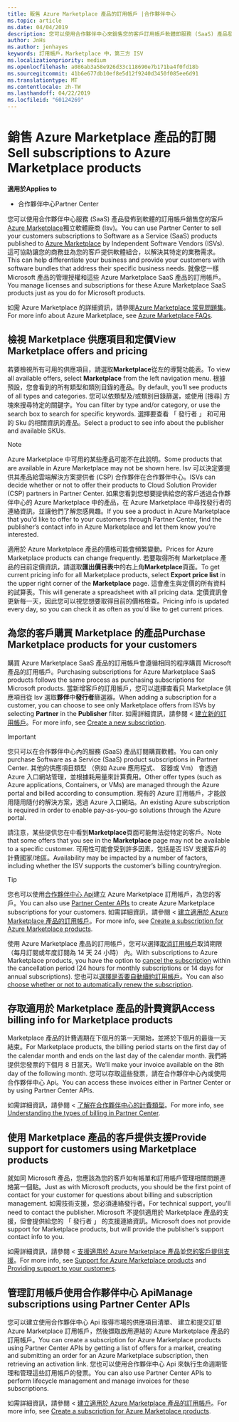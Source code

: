 ```yaml
---
title: 販售 Azure Marketplace 產品的訂用帳戶 |合作夥伴中心
ms.topic: article
ms.date: 04/04/2019
description: 您可以使用合作夥伴中心來銷售您的客戶訂用帳戶軟體即服務 (SaaS) 產品發佈至 Azure Marketplace，獨立軟體廠商 (Isv)。
author: JnHs
ms.author: jenhayes
keywords: 訂用帳戶，Marketplace 中，第三方 ISV
ms.localizationpriority: medium
ms.openlocfilehash: a086ab3a58e926d33c118690e7b171ba4f0fd18b
ms.sourcegitcommit: 41b6e677db10ef8e5d12f9240d3450f085ee6d91
ms.translationtype: MT
ms.contentlocale: zh-TW
ms.lasthandoff: 04/22/2019
ms.locfileid: "60124269"
---
```

# <a name="sell-subscriptions-to-azure-marketplace-products"></a><span data-ttu-id="d7067-104">銷售 Azure Marketplace 產品的訂閱</span><span class="sxs-lookup"><span data-stu-id="d7067-104">Sell subscriptions to Azure Marketplace products</span></span>

<span data-ttu-id="d7067-105">**適用於**</span><span class="sxs-lookup"><span data-stu-id="d7067-105">**Applies to**</span></span>

- <span data-ttu-id="d7067-106">合作夥伴中心</span><span class="sxs-lookup"><span data-stu-id="d7067-106">Partner Center</span></span>

<span data-ttu-id="d7067-107">您可以使用合作夥伴中心服務 (SaaS) 產品發佈到軟體的訂用帳戶銷售您的客戶[Azure Marketplace](https://azuremarketplace.microsoft.com/marketplace)獨立軟體廠商 (Isv)。</span><span class="sxs-lookup"><span data-stu-id="d7067-107">You can use Partner Center to sell your customers subscriptions to Software as a Service (SaaS) products published to [Azure Marketplace](https://azuremarketplace.microsoft.com/marketplace) by Independent Software Vendors (ISVs).</span></span> <span data-ttu-id="d7067-108">這可協助讓您的商務並為您的客戶提供軟體組合，以解決其特定的業務需求。</span><span class="sxs-lookup"><span data-stu-id="d7067-108">This can help differentiate your business and provide your customers with software bundles that address their specific business needs.</span></span> <span data-ttu-id="d7067-109">就像您一樣 Microsoft 產品的管理授權和這些 Azure Marketplace SaaS 產品的訂用帳戶。</span><span class="sxs-lookup"><span data-stu-id="d7067-109">You manage licenses and subscriptions for these Azure Marketplace SaaS products just as you do for Microsoft products.</span></span>

<span data-ttu-id="d7067-110">如需 Azure Marketplace 的詳細資訊，請參閱[Azure Marketplace 常見問題集](https://docs.microsoft.com/azure/marketplace/marketplace-faq-publisher-guide)。</span><span class="sxs-lookup"><span data-stu-id="d7067-110">For more info about Azure Marketplace, see [Azure Marketplace FAQs](https://docs.microsoft.com/azure/marketplace/marketplace-faq-publisher-guide).</span></span>

## <a name="view-marketplace-offers-and-pricing"></a><span data-ttu-id="d7067-111">檢視 Marketplace 供應項目和定價</span><span class="sxs-lookup"><span data-stu-id="d7067-111">View Marketplace offers and pricing</span></span>

<span data-ttu-id="d7067-112">若要檢視所有可用的供應項目，請選取**Marketplace**從左的導覽功能表。</span><span class="sxs-lookup"><span data-stu-id="d7067-112">To view all available offers, select **Marketplace** from the left navigation menu.</span></span> <span data-ttu-id="d7067-113">根據預設，您會看到的所有類型和類別目錄的產品。</span><span class="sxs-lookup"><span data-stu-id="d7067-113">By default, you’ll see products of all types and categories.</span></span> <span data-ttu-id="d7067-114">您可以依類型及/或類別目錄篩選，或使用 [搜尋] 方塊來搜尋特定的關鍵字。</span><span class="sxs-lookup"><span data-stu-id="d7067-114">You can filter by type and/or category, or use the search box to search for specific keywords.</span></span> <span data-ttu-id="d7067-115">選擇要查看 「 發行者 」 和可用的 Sku 的相關資訊的產品。</span><span class="sxs-lookup"><span data-stu-id="d7067-115">Select a product to see info about the publisher and available SKUs.</span></span>

> [!NOTE]
> <span data-ttu-id="d7067-116">Azure Marketplace 中可用的某些產品可能不在此說明。</span><span class="sxs-lookup"><span data-stu-id="d7067-116">Some products that are available in Azure Marketplace may not be shown here.</span></span> <span data-ttu-id="d7067-117">Isv 可以決定要提供其產品給雲端解決方案提供者 (CSP) 合作夥伴在合作夥伴中心。</span><span class="sxs-lookup"><span data-stu-id="d7067-117">ISVs can decide whether or not to offer their products to Cloud Solution Provider (CSP) partners in Partner Center.</span></span> <span data-ttu-id="d7067-118">如果您看到您想要提供給您的客戶透過合作夥伴中心的 Azure Marketplace 中的產品，在 Azure Marketplace 中尋找發行者的連絡資訊，並讓他們了解您感興趣。</span><span class="sxs-lookup"><span data-stu-id="d7067-118">If you see a product in Azure Marketplace that you'd like to offer to your customers through Partner Center, find the publisher’s contact info in Azure Marketplace and let them know you’re interested.</span></span>

<span data-ttu-id="d7067-119">適用於 Azure Marketplace 產品的價格可能會頻繁變動。</span><span class="sxs-lookup"><span data-stu-id="d7067-119">Prices for Azure Marketplace products can change frequently.</span></span> <span data-ttu-id="d7067-120">若要取得所有 Marketplace 產品的目前定價資訊，請選取**匯出價目表**中的右上角**Marketplace**頁面。</span><span class="sxs-lookup"><span data-stu-id="d7067-120">To get current pricing info for all Marketplace products, select **Export price list** in the upper right corner of the **Marketplace** page.</span></span> <span data-ttu-id="d7067-121">這會產生與定價的所有資料的試算表。</span><span class="sxs-lookup"><span data-stu-id="d7067-121">This will generate a spreadsheet with all pricing data.</span></span> <span data-ttu-id="d7067-122">定價資訊會更新每一天，因此您可以視您想要取得目前的價格檢查。</span><span class="sxs-lookup"><span data-stu-id="d7067-122">Pricing info is updated every day, so you can check it as often as you'd like to get current prices.</span></span>

## <a name="purchase-marketplace-products-for-your-customers"></a><span data-ttu-id="d7067-123">為您的客戶購買 Marketplace 的產品</span><span class="sxs-lookup"><span data-stu-id="d7067-123">Purchase Marketplace products for your customers</span></span>

<span data-ttu-id="d7067-124">購買 Azure Marketplace SaaS 產品的訂用帳戶會遵循相同的程序購買 Microsoft 產品的訂用帳戶。</span><span class="sxs-lookup"><span data-stu-id="d7067-124">Purchasing subscriptions for Azure Marketplace SaaS products follows the same process as purchasing subscriptions for Microsoft products.</span></span> <span data-ttu-id="d7067-125">當新增客戶的訂用帳戶，您可以選擇查看只 Marketplace 供應項目從 Isv 選取**夥伴**中**發行者**篩選器。</span><span class="sxs-lookup"><span data-stu-id="d7067-125">When adding a subscription for a customer, you can choose to see only Marketplace offers from ISVs by selecting **Partner** in the **Publisher** filter.</span></span> <span data-ttu-id="d7067-126">如需詳細資訊，請參閱 <<c0> [ 建立新的訂用帳戶](create-a-new-subscription.md)。</span><span class="sxs-lookup"><span data-stu-id="d7067-126">For more info, see [Create a new subscription](create-a-new-subscription.md).</span></span>

> [!IMPORTANT]
> <span data-ttu-id="d7067-127">您只可以在合作夥伴中心內的服務 (SaaS) 產品訂閱購買軟體。</span><span class="sxs-lookup"><span data-stu-id="d7067-127">You can only purchase Software as a Service (SaaS) product subscriptions in Partner Center.</span></span> <span data-ttu-id="d7067-128">其他的供應項目類型 （例如 Azure 應用程式、 容器或 Vm） 會透過 Azure 入口網站管理，並根據耗用量來計算費用。</span><span class="sxs-lookup"><span data-stu-id="d7067-128">Other offer types (such as Azure applications, Containers, or VMs) are managed through the Azure portal and billed according to consumption.</span></span> <span data-ttu-id="d7067-129">現有的 Azure 訂用帳戶，才能啟用隨用隨付的解決方案，透過 Azure 入口網站。</span><span class="sxs-lookup"><span data-stu-id="d7067-129">An existing Azure subscription is required in order to enable pay-as-you-go solutions through the Azure portal.</span></span>

<span data-ttu-id="d7067-130">請注意，某些提供您在中看到**Marketplace**頁面可能無法從特定的客戶。</span><span class="sxs-lookup"><span data-stu-id="d7067-130">Note that some offers that you see in the **Marketplace** page may not be available to a specific customer.</span></span> <span data-ttu-id="d7067-131">可用性可能會受到許多因素，包括是否 ISV 支援客戶的計費國家/地區。</span><span class="sxs-lookup"><span data-stu-id="d7067-131">Availability may be impacted by a number of factors, including whether the ISV supports the customer’s billing country/region.</span></span>

> [!TIP]
> <span data-ttu-id="d7067-132">您也可以使用[合作夥伴中心 Api](https://docs.microsoft.com/partner-center/develop/)建立 Azure Marketplace 訂用帳戶，為您的客戶。</span><span class="sxs-lookup"><span data-stu-id="d7067-132">You can also use [Partner Center APIs](https://docs.microsoft.com/partner-center/develop/) to create Azure Marketplace subscriptions for your customers.</span></span> <span data-ttu-id="d7067-133">如需詳細資訊，請參閱 <<c0> [ 建立適用於 Azure Marketplace 產品的訂用帳戶](https://docs.microsoft.com/partner-center/develop/create-subscription-azure-marketplace-products)。</span><span class="sxs-lookup"><span data-stu-id="d7067-133">For more info, see [Create a subscription for Azure Marketplace products](https://docs.microsoft.com/partner-center/develop/create-subscription-azure-marketplace-products).</span></span>

<span data-ttu-id="d7067-134">使用 Azure Marketplace 產品的訂用帳戶，您可以選擇[取消訂用帳戶](https://docs.microsoft.com/partner-center/create-a-new-subscription#cancel-a-subscription)取消期限 （每月訂閱或年度訂閱為 14 天 24 小時） 內。</span><span class="sxs-lookup"><span data-stu-id="d7067-134">With subscriptions to Azure Marketplace products, you have the option to [cancel the subscription](https://docs.microsoft.com/partner-center/create-a-new-subscription#cancel-a-subscription) within the cancellation period (24 hours for monthly subscriptions or 14 days for annual subscriptions).</span></span> <span data-ttu-id="d7067-135">您也可以[選擇是否要自動續約訂用帳戶](https://docs.microsoft.com/partner-center/create-a-new-subscription#choose-whether-to-automatically-renew-an-azure-marketplace-subscription)。</span><span class="sxs-lookup"><span data-stu-id="d7067-135">You can also [choose whether or not to automatically renew the subscription](https://docs.microsoft.com/partner-center/create-a-new-subscription#choose-whether-to-automatically-renew-an-azure-marketplace-subscription).</span></span>

## <a name="access-billing-info-for-marketplace-products"></a><span data-ttu-id="d7067-136">存取適用於 Marketplace 產品的計費資訊</span><span class="sxs-lookup"><span data-stu-id="d7067-136">Access billing info for Marketplace products</span></span>

<span data-ttu-id="d7067-137">Marketplace 產品的計費週期在下個月的第一天開始，並將於下個月的最後一天結束。</span><span class="sxs-lookup"><span data-stu-id="d7067-137">For Marketplace products, the billing period starts on the first day of the calendar month and ends on the last day of the calendar month.</span></span> <span data-ttu-id="d7067-138">我們將提供您發票的下個月 8 日當天。</span><span class="sxs-lookup"><span data-stu-id="d7067-138">We’ll make your invoice available on the 8th day of the following month.</span></span> <span data-ttu-id="d7067-139">您可以存取這些發票，請在合作夥伴中心內或使用合作夥伴中心 Api。</span><span class="sxs-lookup"><span data-stu-id="d7067-139">You can access these invoices either in Partner Center or by using Partner Center APIs.</span></span>

<span data-ttu-id="d7067-140">如需詳細資訊，請參閱 <<c0> [ 了解在合作夥伴中心的計費類型](https://docs.microsoft.com/partner-center/billing-different-types#billing-for-one-time-and-select-recurring-charges)。</span><span class="sxs-lookup"><span data-stu-id="d7067-140">For more info, see [Understanding the types of billing in Partner Center](https://docs.microsoft.com/partner-center/billing-different-types#billing-for-one-time-and-select-recurring-charges).</span></span>

## <a name="provide-support-for-customers-using-marketplace-products"></a><span data-ttu-id="d7067-141">使用 Marketplace 產品的客戶提供支援</span><span class="sxs-lookup"><span data-stu-id="d7067-141">Provide support for customers using Marketplace products</span></span>

<span data-ttu-id="d7067-142">就如同 Microsoft 產品，您應該為您的客戶如有帳單和訂用帳戶管理相關問題連絡第一個點。</span><span class="sxs-lookup"><span data-stu-id="d7067-142">Just as with Microsoft products, you should be the first point of contact for your customer for questions about billing and subscription management.</span></span> <span data-ttu-id="d7067-143">如需技術支援，您必須連絡發行者。</span><span class="sxs-lookup"><span data-stu-id="d7067-143">For technical support, you'll need to contact the publisher.</span></span> <span data-ttu-id="d7067-144">Microsoft 不提供適用於 Marketplace 產品的支援，但會提供給您的 「 發行者 」 的支援連絡資訊。</span><span class="sxs-lookup"><span data-stu-id="d7067-144">Microsoft does not provide support for Marketplace products, but will provide the publisher’s support contact info to you.</span></span>

<span data-ttu-id="d7067-145">如需詳細資訊，請參閱 <<c0> [ 支援適用於 Azure Marketplace 產品](https://docs.microsoft.com/partner-center/report-problems-on-behalf-of-a-customer#support-for-azure-marketplace-products)並[您的客戶提供支援](https://docs.microsoft.com/partner-center/customer-support)。</span><span class="sxs-lookup"><span data-stu-id="d7067-145">For more info, see [Support for Azure Marketplace products](https://docs.microsoft.com/partner-center/report-problems-on-behalf-of-a-customer#support-for-azure-marketplace-products) and [Providing support to your customers](https://docs.microsoft.com/partner-center/customer-support).</span></span>

## <a name="manage-subscriptions-using-partner-center-apis"></a><span data-ttu-id="d7067-146">管理訂用帳戶使用合作夥伴中心 Api</span><span class="sxs-lookup"><span data-stu-id="d7067-146">Manage subscriptions using Partner Center APIs</span></span>

<span data-ttu-id="d7067-147">您可以建立使用合作夥伴中心 Api 取得市場的供應項目清單、 建立和提交訂單 Azure Marketplace 訂用帳戶，然後擷取啟用連結的 Azure Marketplace 產品的訂用帳戶。</span><span class="sxs-lookup"><span data-stu-id="d7067-147">You can create a subscription for Azure Marketplace products using Partner Center APIs by getting a list of offers for a market, creating and submitting an order for an Azure Marketplace subscription, then retrieving an activation link.</span></span> <span data-ttu-id="d7067-148">您也可以使用合作夥伴中心 Api 來執行生命週期管理和管理這些訂用帳戶的發票。</span><span class="sxs-lookup"><span data-stu-id="d7067-148">You can also use Partner Center APIs to perform lifecycle management and manage invoices for these subscriptions.</span></span>

<span data-ttu-id="d7067-149">如需詳細資訊，請參閱 <<c0> [ 建立適用於 Azure Marketplace 產品的訂用帳戶](https://docs.microsoft.com/partner-center/develop/create-subscription-azure-marketplace-products)。</span><span class="sxs-lookup"><span data-stu-id="d7067-149">For more info, see [Create a subscription for Azure Marketplace products](https://docs.microsoft.com/partner-center/develop/create-subscription-azure-marketplace-products).</span></span>